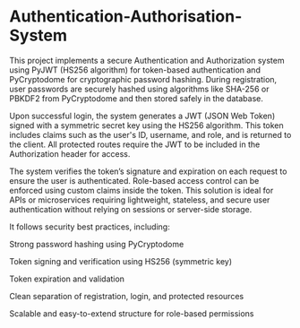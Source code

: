 # Authentication-Authorisation-System
This project implements a secure Authentication and Authorization system using PyJWT (HS256 algorithm) for token-based authentication and PyCryptodome for cryptographic password hashing. During registration, user passwords are securely hashed using algorithms like SHA-256 or PBKDF2 from PyCryptodome and then stored safely in the database.

Upon successful login, the system generates a JWT (JSON Web Token) signed with a symmetric secret key using the HS256 algorithm. This token includes claims such as the user's ID, username, and role, and is returned to the client. All protected routes require the JWT to be included in the Authorization header for access.

The system verifies the token’s signature and expiration on each request to ensure the user is authenticated. Role-based access control can be enforced using custom claims inside the token. This solution is ideal for APIs or microservices requiring lightweight, stateless, and secure user authentication without relying on sessions or server-side storage.

It follows security best practices, including:

Strong password hashing using PyCryptodome

Token signing and verification using HS256 (symmetric key)

Token expiration and validation

Clean separation of registration, login, and protected resources

Scalable and easy-to-extend structure for role-based permissions

